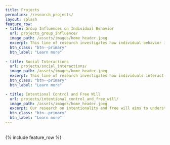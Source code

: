 ```yaml
---
title: Projects
permalink: /research_projects/
layout: splash
feature_row:
- title: Group Influences on Individual Behavior
  url: projects_group_influence/
  image_path: /assets/images/home_header.jpeg
  excerpt: This line of research investigates how individual behavior is influenced by the group. It involves phenomena such as social and motor contagion, as well as social conformity. Additionally, we examine how basic social-cognitive functions, such as the sense of agency, are influenced by the group.
  btn_class: "btn--primary"
  btn_label: "Learn more"
  
- title: Social Interactions
  url: projects/social_interactions/
  image_path: /assets/images/home_header.jpeg
  excerpt: This line of research investigates how individuals interact in various tasks, including     studies on joint action, kinematic adaptation, and social exclusion. Additionally, we examine how properties of agents, such as gender, influence basic social-cognitive processes like the sense of agency.
  btn_class: "btn--primary"
  btn_label: "Learn more"

- title: Intentional Control and Free Will
  url: projects/intentional_control_and_free_will/
  image_path: /assets/images/home_header.jpeg
  excerpt: Our research on intentionality and free will aims to understand the extent to which humans can make decisions freely and how they can control their behavior and adapt to changing environmental demands. Additionally, we explore how high-level beliefs about free will impact social cognition and moral behavior.
  btn_class: "btn--primary"
  btn_label: "Learn more"
---
```


<br />
<div class="grid__wrapper">
{% include feature_row %}
</div>
